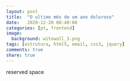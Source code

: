 ```yaml
---
layout: post
title:  "O ultimo mês de um ano doloroso"
date:   2020-12-20 08:40:00
categories: [pt, frontend]
image:
  background: witewall_3.png
tags: [estrutura, html5, email, css3, jquery]
comments: true
share: true
---
```

reserved space